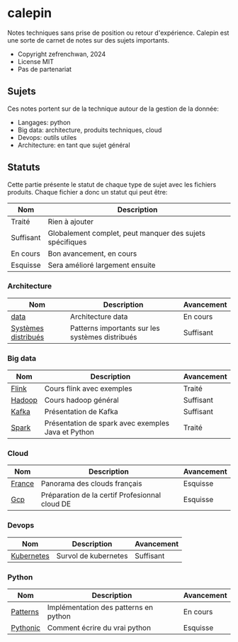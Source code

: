 # calepin

Notes techniques sans prise de position ou retour d'expérience. 
Calepin est une sorte de carnet de notes sur des sujets importants. 


* Copyright zefrenchwan, 2024
* License MIT 
* Pas de partenariat


## Sujets 

Ces notes portent sur de la technique autour de la gestion de la donnée:
* Langages: python
* Big data: architecture, produits techniques, cloud 
* Devops: outils utiles 
* Architecture: en tant que sujet général

## Statuts 

Cette partie présente le statut de chaque type de sujet avec les fichiers produits. 
Chaque fichier a donc un statut qui peut être: 

| Nom | Description |
|----------|----------|
| Traité | Rien à ajouter |
| Suffisant | Globalement complet, peut manquer des sujets spécifiques |
| En cours | Bon avancement, en cours |
| Esquisse | Sera amélioré largement ensuite |

### Architecture

| Nom | Description | Avancement |
|-----------|----------|----------|
| [data](https://github.com/zefrenchwan/calepin/blob/main/architecture/data.md) | Architecture data | En cours |
| [Systèmes distribués](https://github.com/zefrenchwan/calepin/blob/main/architecture/systemes_distribues.md) | Patterns importants sur les systèmes distribués | Suffisant |


### Big data 

| Nom | Description | Avancement |
|-----------|----------|----------|
| [Flink](https://github.com/zefrenchwan/calepin/blob/main/bigdata/flink.md) | Cours flink avec exemples | Traité |
| [Hadoop](https://github.com/zefrenchwan/calepin/blob/main/bigdata/hadoop.md) | Cours hadoop général | Suffisant |
| [Kafka](https://github.com/zefrenchwan/calepin/blob/main/bigdata/kafka.md) | Présentation de Kafka | Suffisant |
| [Spark](https://github.com/zefrenchwan/calepin/blob/main/bigdata/spark.md) | Présentation de spark avec exemples Java et Python | Traité |


### Cloud 

| Nom | Description | Avancement |
|-----------|----------|----------|
| [France](https://github.com/zefrenchwan/calepin/blob/main/cloud/france.md) | Panorama des clouds français | Esquisse |
| [Gcp](https://github.com/zefrenchwan/calepin/tree/main/cloud/gcp) | Préparation de la certif Profesionnal cloud DE | Esquisse |

### Devops 


| Nom | Description | Avancement |
|-----------|----------|----------|
| [Kubernetes](https://github.com/zefrenchwan/calepin/blob/main/devops/kubernetes.md) | Survol de kubernetes | Suffisant |

### Python 

| Nom | Description | Avancement |
|-----------|----------|----------|
| [Patterns](https://github.com/zefrenchwan/calepin/blob/main/python/patterns.md) | Implémentation des patterns en python | En cours |
| [Pythonic](https://github.com/zefrenchwan/calepin/blob/main/python/pythonic.md) | Comment écrire du vrai python | Esquisse |
